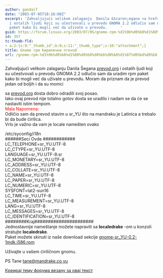```yaml
---
author: gandalf
date: "2003-07-05T18:16:08Z"
excerpt: 'Zahvaljujući velikom zalaganju  Danila &Scaron;egana <a href="http://www.prevod.org/">prevod.org</a>
  i ostalih ljudi koji su učestvovali u prevodu GNOMA 2.2 odlučio sam da uradim rpm
  paket kako bi mogli već da uživate u prevodu.      '
guid: https://forum.linuxo.org/2003/07/05/gnome-rpm-%d1%9b%d0%b8%d1%80%d0%b8%d0%bb%d0%b8%d1%87%d0%bd%d0%b8-%d0%bfrevod/
id: 357
tc-thumb-fld:
- a:2:{s:9:"_thumb_id";b:0;s:11:"_thumb_type";s:10:"attachment";}
title: Gnome rpm ћирилични пrevod
url: /gnome-rpm-%d1%9b%d0%b8%d1%80%d0%b8%d0%bb%d0%b8%d1%87%d0%bd%d0%b8-%d0%bfrevod/
---
```

Zahvaljujući velikom zalaganju Danila &Scaron;egana [prevod.org](http://www.prevod.org/) i ostalih ljudi koji su učestvovali u prevodu GNOMA 2.2 odlučio sam da uradim rpm paket kako bi mogli već da uživate u prevodu. <!--break-->Moram da priznam da je prevod jedan od boljih i da su momci 

  
sa [prevod.org](http://www.prevod.org/) dosta dobro odradili svoj posao.  
Iako ovaj prevod nije totalno gotov dosta se uradilo i nadam se da će se nastaviti istim tempom.  
<font color="red">Mala Napomena: </font>  
Odličio sam da prevod stavim u sr_YU &scaron;to na mandraku je Latinica a trebalo bi da bude ćirilica.  
Vrlo je važno da vam je locale name&scaron;ten ovako

/etc/syconfig/i18n  
######Seci Ovde ############  
LC\_TELEPHONE=sr\_YU.UTF-8  
LC\_CTYPE=sr\_YU.UTF-8  
LANGUAGE=sr_YU.UTF-8:sr  
LC\_MONETARY=sr\_YU.UTF-8  
LC\_ADDRESS=sr\_YU.UTF-8  
LC\_COLLATE=sr\_YU.UTF-8  
LC\_NAME=sr\_YU.UTF-8  
LC\_PAPER=sr\_YU.UTF-8  
LC\_NUMERIC=sr\_YU.UTF-8  
SYSFONT=lat2-sun16  
LC\_TIME=sr\_YU.UTF-8  
LC\_MEASUREMENT=sr\_YU.UTF-8  
LANG=sr_YU.UTF-8  
LC\_MESSAGES=sr\_YU.UTF-8  
LC\_IDENTIFICATION=sr\_YU.UTF-8  
########Kraj######################  
Jednostavnije name&scaron;tanje možete napraviti sa **localedrake** -om u konzoli stratujte **localedrake**.  
Paket možete skinuti iz na&scaron;e download sekcije  [gnome-sr_YU-0.2-1mdk.i586.rpm](modules.php?name=Downloads&d_op=getit&lid=47)

Uživajte u va&scaron;em ćiriličnom gnomu. 

PS Tane <tane@mandrake.co.yu>

[Креирај тему форума везану за овај текст](https://linuxo.org/nova-tema-na-forumu/?se_pid=357)